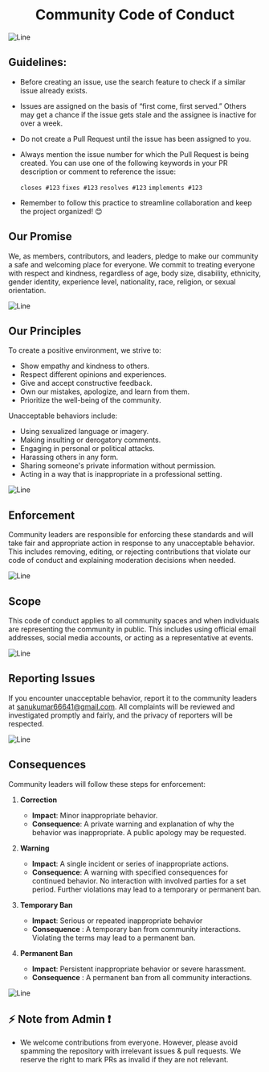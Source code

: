 <h1 align = "center">Community Code of Conduct</h1>

![Line](https://github.com/Avdhesh-Varshney/WebMasterLog/assets/114330097/4b78510f-a941-45f8-a9d5-80ed0705e847)

## Guidelines:

- Before creating an issue, use the search feature to check if a similar issue already exists.
- Issues are assigned on the basis of “first come, first served.” Others may get a chance if the issue gets stale and the assignee is inactive for over a week.
- Do not create a Pull Request until the issue has been assigned to you.
- Always mention the issue number for which the Pull Request is being created. You can use one of the following keywords in your PR description or comment to reference the issue:

  `closes #123` `fixes #123` `resolves #123` `implements #123`
- Remember to follow this practice to streamline collaboration and keep the project organized! 😊

## Our Promise

We, as members, contributors, and leaders, pledge to make our community a safe and welcoming place for everyone. We commit to treating everyone with respect and kindness, regardless of age, body size, disability, ethnicity, gender identity, experience level, nationality, race, religion, or sexual orientation.

![Line](https://github.com/Avdhesh-Varshney/WebMasterLog/assets/114330097/4b78510f-a941-45f8-a9d5-80ed0705e847)

## Our Principles

To create a positive environment, we strive to:

- Show empathy and kindness to others.
- Respect different opinions and experiences.
- Give and accept constructive feedback.
- Own our mistakes, apologize, and learn from them.
- Prioritize the well-being of the community.

Unacceptable behaviors include:

- Using sexualized language or imagery.
- Making insulting or derogatory comments.
- Engaging in personal or political attacks.
- Harassing others in any form.
- Sharing someone's private information without permission.
- Acting in a way that is inappropriate in a professional setting.

![Line](https://github.com/Avdhesh-Varshney/WebMasterLog/assets/114330097/4b78510f-a941-45f8-a9d5-80ed0705e847)

## Enforcement

Community leaders are responsible for enforcing these standards and will take fair and appropriate action in response to any unacceptable behavior. This includes removing, editing, or rejecting contributions that violate our code of conduct and explaining moderation decisions when needed.

![Line](https://github.com/Avdhesh-Varshney/WebMasterLog/assets/114330097/4b78510f-a941-45f8-a9d5-80ed0705e847)

## Scope

This code of conduct applies to all community spaces and when individuals are representing the community in public. This includes using official email addresses, social media accounts, or acting as a representative at events.

![Line](https://github.com/Avdhesh-Varshney/WebMasterLog/assets/114330097/4b78510f-a941-45f8-a9d5-80ed0705e847)

## Reporting Issues

If you encounter unacceptable behavior, report it to the community leaders at sanukumar66641@gmail.com. All complaints will be reviewed and investigated promptly and fairly, and the privacy of reporters will be respected.

![Line](https://github.com/Avdhesh-Varshney/WebMasterLog/assets/114330097/4b78510f-a941-45f8-a9d5-80ed0705e847)

## Consequences

Community leaders will follow these steps for enforcement:

1. **Correction**
   - **Impact**: Minor inappropriate behavior.
   - **Consequence**: A private warning and explanation of why the behavior was inappropriate. A public apology may be requested.

2. **Warning**
   - **Impact**: A single incident or series of inappropriate actions.
   - **Consequence**: A warning with specified consequences for continued behavior. No interaction with involved parties for a set period. Further violations may lead to a temporary or permanent ban.

3. **Temporary Ban**
   - **Impact**: Serious or repeated inappropriate behavior
   - **Consequence** : A temporary ban from community interactions. Violating the terms may lead to a permanent ban.

4. **Permanent Ban**
   - **Impact**: Persistent inappropriate behavior or severe harassment.
   - **Consequence** : A permanent ban from all community interactions.

![Line](https://github.com/Avdhesh-Varshney/WebMasterLog/assets/114330097/4b78510f-a941-45f8-a9d5-80ed0705e847)

## :zap: Note from Admin ❗

- We welcome contributions from everyone. However, please avoid spamming the repository with irrelevant issues & pull requests. We reserve the right to mark PRs as invalid if they are not relevant.
